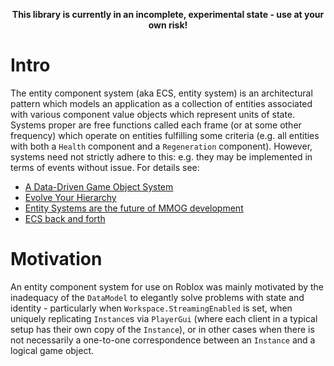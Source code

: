 <p align="center"><b>This library is currently in an incomplete, experimental state - use at your own risk!</b></p>

# Intro

The entity component system (aka ECS, entity system) is an architectural pattern which models an application as a collection of entities associated with various component value objects which represent units of state. Systems proper are free functions called each frame (or at some other frequency) which operate on entities fulfilling some criteria (e.g. all entities with both a `Health` component and a `Regeneration` component). However, systems need not strictly adhere to this: e.g. they may be implemented in terms of events without issue. For details see:

* [A Data-Driven Game Object System](https://www.gamedevs.org/uploads/data-driven-game-object-system.pdf)
* [Evolve Your Hierarchy](http://cowboyprogramming.com/2007/01/05/evolve-your-heirachy/)
* [Entity Systems are the future of MMOG development](http://t-machine.org/index.php/2007/09/03/entity-systems-are-the-future-of-mmog-development-part-1/)
* [ECS back and forth](https://skypjack.github.io/2019-02-14-ecs-baf-part-1/)

# Motivation

An entity component system for use on Roblox was mainly motivated by the inadequacy of the `DataModel` to elegantly solve problems with state and identity - particularly when `Workspace.StreamingEnabled` is set, when uniquely replicating `Instance`s via `PlayerGui` (where each client in a typical setup has their own copy of the `Instance`), or in other cases when there is not necessarily a one-to-one correspondence between an `Instance` and a logical game object.
